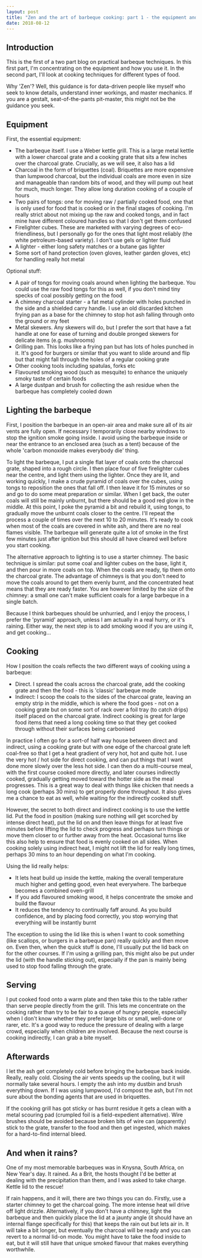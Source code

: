 ```yaml
---
layout: post
title: "Zen and the art of barbeque cooking: part 1 - the equipment and how to use it"
date: 2018-08-12
---
```

## Introduction

This is the first of a two part blog on practical barbeque techniques. In this first part, I'm concentrating on the equipment and how you use it. In the second part, I'll look at cooking techniques for different types of food.

Why 'Zen'? Well, this guidance is for data-driven people like myself who seek to know details, understand inner workings, and master mechanics. If you are a gestalt, seat-of-the-pants pit-master, this might not be the guidance you seek.


## Equipment

First, the essential equipment:

* The barbeque itself. I use a Weber kettle grill. This is a large metal kettle with a lower charcoal grate and a cooking grate that sits a few inches over the charcoal grate. Crucially, as we will see, it also has a lid
* Charcoal in the form of briquettes (coal). Briquettes are more expensive than lumpwood charcoal, but the individual coals are more even in size and manageable than random bits of wood, and they will pump out heat for much, much longer. They allow long duration cooking of a couple of hours
* Two pairs of tongs: one for moving raw / partially cooked food, one that is only used for food that is cooked or in the final stages of cooking. I'm really strict about not mixing up the raw and cooked tongs, and in fact mine have different coloured handles so that I don't get them confused
* Firelighter cubes. These are marketed with varying degrees of eco-friendliness, but I personally go for the ones that light most reliably (the white petroleum-based variety). I don't use gels or lighter fluid
* A lighter - either long safety matches or a butane gas lighter
* Some sort of hand protection (oven gloves, leather garden gloves, etc) for handling really hot metal

Optional stuff:
* A pair of tongs for moving coals around when lighting the barbeque. You could use the raw food tongs for this as well, if you don't mind tiny specks of coal possibly getting on the food
* A chimney charcoal starter - a fat metal cylinder with holes punched in the side and a shielded carry handle. I use an old discarded kitchen frying pan as a base for the chimney to stop hot ash falling through onto the ground or my feet
* Metal skewers. Any skewers will do, but I prefer the sort that have a fat handle at one for ease of turning and double pronged skewers for delicate items (e.g. mushrooms)
* Grilling pan. This looks like a frying pan but has lots of holes punched in it. It's good for burgers or similar that you want to slide around and flip but that might fall through the holes of a regular cooking grate
* Other cooking tools including spatulas, forks etc
* Flavoured smoking wood (such as mesquite) to enhance the uniquely smoky taste of certain foods
* A large dustpan and brush for collecting the ash residue when the barbeque has completely cooled down

## Lighting the barbeque

First, I position the barbeque in an open-air area and make sure all of its air vents are fully open. If necessary I temporarily close nearby windows to stop the ignition smoke going inside. I avoid using the barbeque inside or near the entrance to an enclosed area (such as a tent) because of the whole 'carbon monoxide makes everybody die' thing.

To light the barbeque, I put a single flat layer of coals onto the charcoal grate, shaped into a rough circle. I then place four of five firelighter cubes near the centre, and light them using the lighter. Once they are lit, and working quickly, I make a crude pyramid of coals over the cubes, using tongs to reposition the ones that fall off. I then leave it for 15 minutes or so and go to do some meat preparation or similar. When I get back, the outer coals will still be mainly unburnt, but there should be a good red glow in the middle. At this point, I poke the pyramid a bit and rebuild it, using tongs, to gradually move the unburnt coals closer to the centre. I'll repeat the process a couple of times over the next 10 to 20 minutes. It's ready to cook when most of the coals are covered in white ash, and there are no real flames visible. The barbeque will generate quite a lot of smoke in the first few minutes just after ignition but this should all have cleared well before you start cooking.

The alternative approach to lighting is to use a starter chimney. The basic technique is similar: put some coal and lighter cubes on the base, light it, and then pour in more coals on top. When the coals are ready, tip them onto the charcoal grate. The advantage of chimneys is that you don't need to move the coals around to get them evenly burnt, and the concentrated heat means that they are ready faster. You are however limited by the size of the chimney: a small one can't make sufficient coals for a large barbeque in a single batch.  

Because I think barbeques should be unhurried, and I enjoy the process, I prefer the 'pyramid' approach, unless I am actually in a real hurry, or it's raining. Either way, the next step is to add smoking wood if you are using it, and get cooking...

## Cooking

How I position the coals reflects the two different ways of cooking using a barbeque:
* Direct. I spread the coals across the charcoal grate, add the cooking grate and then the food - this is 'classic' barbeque mode
* Indirect: I scoop the coals to the sides of the charcoal grate, leaving an empty strip in the middle, which is where the food goes - not on a cooking grate but on some sort of rack over a foil tray (to catch drips) itself placed on the charcoal grate. Indirect cooking is great for large food items that need a long cooking time so that they get cooked through without their surfaces being carbonised

In practice I often go for a sort-of half way house between direct and indirect, using a cooking grate but with one edge of the charcoal grate left coal-free so that I get a heat gradient of very hot, hot and quite hot. I use the very hot / hot side for direct cooking, and can put things that I want done more slowly over the less hot side. I can then do a multi-course meal, with the first course cooked more directly, and later courses indirectly cooked, gradually getting moved toward the hotter side as the meal progresses. This is a great way to deal with things like chicken that needs a long cook (perhaps 30 mins) to get properly done throughout. It also gives me a chance to eat as well, while waiting for the indirectly cooked stuff. 

However, the secret to both direct and indirect cooking is to use the kettle lid. Put the food in position (making sure nothing will get scorched by intense direct heat), put the lid on and then leave things for at least five minutes before lifting the lid to check progress and perhaps turn things or move them closer to or further away from the heat. Occasional turns like this also help to ensure that food is evenly cooked on all sides. When cooking solely using indirect heat, I might not lift the lid for really long times, perhaps 30 mins to an hour depending on what I'm cooking.

Using the lid really helps:
* It lets heat build up inside the kettle, making the overall temperature much higher and getting good, even heat everywhere. The barbeque becomes a combined oven-grill
* If you add flavoured smoking wood, it helps concentrate the smoke and build the flavour
* It reduces the tendency to continually faff around. As you build confidence, and by placing food correctly, you stop worrying that everything will be instantly burnt

The exception to using the lid like this is when I want to cook something (like scallops, or burgers in a barbeque pan) really quickly and then move on. Even then, when the quick stuff is done, I'll usually put the lid back on for the other courses. If I'm using a grilling pan, this might also be put under the lid (with the handle sticking out), especially if the pan is mainly being used to stop food falling through the grate.

## Serving

I put cooked food onto a warm plate and then take this to the table rather than serve people directly from the grill. This lets me concentrate on the cooking rather than try to be fair to a queue of hungry people, especially when I don't know whether they prefer large bits or small, well-done or rarer, etc. It's a good way to reduce the pressure of dealing with a large crowd, especially when children are involved. Because the next course is cooking indirectly, I can grab a bite myself.

## Afterwards

I let the ash get completely cold before bringing the barbeque back inside. Really, really cold. Closing the air vents speeds up the cooling, but it will normally take several hours. I empty the ash into my dustbin and brush everything down. If I was using lumpwood, I'd compost the ash, but I'm not sure about the bonding agents that are used in briquettes.

If the cooking grill has got sticky or has burnt residue it gets a clean with a metal scouring pad (crumpled foil is a field-expedient alternative). Wire brushes should be avoided because broken bits of wire can (apparently) stick to the grate, transfer to the food and then get ingested, which makes for a hard-to-find internal bleed. 

## And when it rains?

One of my most memorable barbeques was in Knysna, South Africa, on New Year's day. It rained. As a Brit, the hosts thought I'd be better at dealing with the precipitation than them, and I was asked to take charge. Kettle lid to the rescue!

If rain happens, and it will, there are two things you can do. Firstly, use a starter chimney to get the charcoal going. The more intense heat wil drive off light drizzle. Alternatively, if you don't have a chimney, light the barbeque and then quickly place the lid at a jaunty angle (it should have an internal flange specifically for this) that keeps the rain out but lets air in. It will take a bit longer, but eventually the charcoal will be ready and you can revert to a normal lid-on mode. You might have to take the food inside to eat, but it will still have that unique smoked flavour that makes everything worthwhile.
